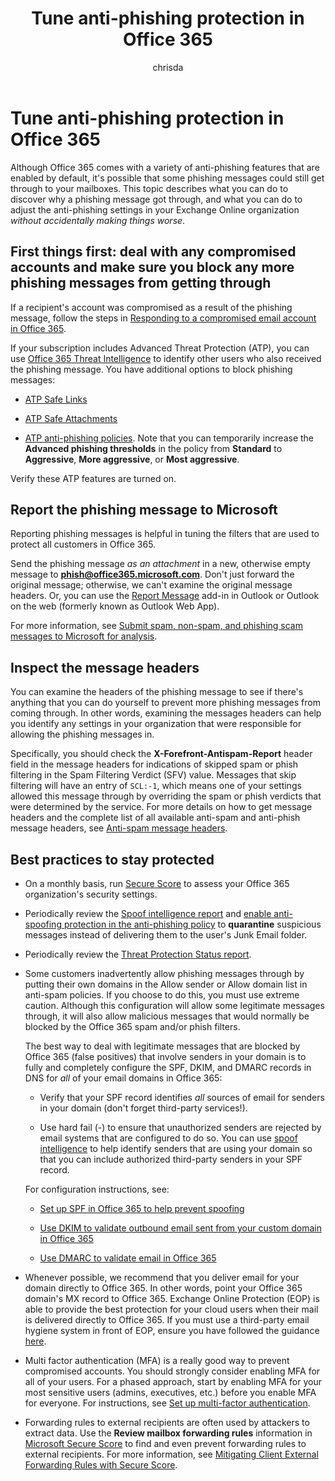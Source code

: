 ﻿---
title: "Tune anti-phishing protection in Office 365"
f1.keywords:
- NOCSH
ms.author: chrisda
author: chrisda
manager: dansimp
audience: ITPro
ms.topic: article
ms.service: O365-seccomp
localization_priority: Normal
search.appverid:
- MET150
description: "Admins can learn to identify the reasons why and how a phishing messages got through, and what to do to prevent more phishing messages in the future."
---

# Tune anti-phishing protection in Office 365

Although Office 365 comes with a variety of anti-phishing features that are enabled by default, it's possible that some phishing messages could still get through to your mailboxes. This topic describes what you can do to discover why a phishing message got through, and what you can do to adjust the anti-phishing settings in your Exchange Online organization _without accidentally making things worse_.

## First things first: deal with any compromised accounts and make sure you block any more phishing messages from getting through

If a recipient's account was compromised as a result of the phishing message, follow the steps in [Responding to a compromised email account in Office 365](responding-to-a-compromised-email-account.md).

If your subscription includes Advanced Threat Protection (ATP), you can use [Office 365 Threat Intelligence](office-365-ti.md) to identify other users who also received the phishing message. You have additional options to block phishing messages:

- [ATP Safe Links](set-up-atp-safe-links-policies.md)

- [ATP Safe Attachments](set-up-atp-safe-attachments-policies.md)

- [ATP anti-phishing policies](set-up-anti-phishing-policies.md). Note that you can temporarily increase the **Advanced phishing thresholds** in the policy from **Standard** to **Aggressive**, **More aggressive**, or **Most aggressive**.

Verify these ATP features are turned on.

## Report the phishing message to Microsoft

Reporting phishing messages is helpful in tuning the filters that are used to protect all customers in Office 365.

Send the phishing message _as an attachment_ in a new, otherwise empty message to **phish@office365.microsoft.com**. Don't just forward the original message; otherwise, we can't examine the original message headers. Or, you can use the [Report Message](https://docs.microsoft.com/office365/securitycompliance/enable-the-report-message-add-in) add-in in Outlook or Outlook on the web (formerly known as Outlook Web App).

For more information, see [Submit spam, non-spam, and phishing scam messages to Microsoft for analysis](submit-spam-non-spam-and-phishing-scam-messages-to-microsoft-for-analysis.md).

## Inspect the message headers

You can examine the headers of the phishing message to see if there's anything that you can do yourself to prevent more phishing messages from coming through. In other words, examining the messages headers can help you identify any settings in your organization that were responsible for allowing the phishing messages in.

Specifically, you should check the **X-Forefront-Antispam-Report** header field in the message headers for indications of skipped spam or phish filtering in the Spam Filtering Verdict (SFV) value. Messages that skip filtering will have an entry of `SCL:-1`, which means one of your settings allowed this message through by overriding the spam or phish verdicts that were determined by the service. For more details on how to get message headers and the complete list of all available anti-spam and anti-phish message headers, see [Anti-spam message headers](https://docs.microsoft.com/office365/SecurityCompliance/anti-spam-message-headers).

## Best practices to stay protected

- On a monthly basis, run [Secure Score](../mtp/microsoft-secure-score.md) to assess your Office 365 organization's security settings.

- Periodically review the [Spoof intelligence report](learn-about-spoof-intelligence.md) and [enable anti-spoofing protection in the anti-phishing policy](learn-about-spoof-intelligence.md#configuring-the-anti-spoofing-policy) to **quarantine** suspicious messages instead of delivering them to the user's Junk Email folder.

- Periodically review the [Threat Protection Status report](view-reports-for-atp.md#threat-protection-status-report).

- Some customers inadvertently allow phishing messages through by putting their own domains in the Allow sender or Allow domain list in anti-spam policies. If you choose to do this, you must use extreme caution. Although this configuration will allow some legitimate messages through, it will also allow malicious messages that would normally be blocked by the Office 365 spam and/or phish filters.

  The best way to deal with legitimate messages that are blocked by Office 365 (false positives) that involve senders in your domain is to fully and completely configure the SPF, DKIM, and DMARC records in DNS for _all_ of your email domains in Office 365:

  - Verify that your SPF record identifies _all_ sources of email for senders in your domain (don't forget third-party services!).

  - Use hard fail (\-) to ensure that unauthorized senders are rejected by email systems that are configured to do so. You can use [spoof intelligence](https://docs.microsoft.com/office365/securitycompliance/learn-about-spoof-intelligence) to help identify senders that are using your domain so that you can include authorized third-party senders in your SPF record.

  For configuration instructions, see:
  
  - [Set up SPF in Office 365 to help prevent spoofing](set-up-spf-in-office-365-to-help-prevent-spoofing.md)

  - [Use DKIM to validate outbound email sent from your custom domain in Office 365](use-dkim-to-validate-outbound-email.md)

  - [Use DMARC to validate email in Office 365](use-dmarc-to-validate-email.md)

- Whenever possible, we recommend that you deliver email for your domain directly to Office 365. In other words, point your Office 365 domain's MX record to Office 365. Exchange Online Protection (EOP) is able to provide the best protection for your cloud users when their mail is delivered directly to Office 365. If you must use a third-party email hygiene system in front of EOP, ensure you have followed the guidance [here](https://docs.microsoft.com/exchange/mail-flow-best-practices/manage-mail-flow-using-third-party-cloud).

- Multi factor authentication (MFA) is a really good way to prevent compromised accounts. You should strongly consider enabling MFA for all of your users. For a phased approach, start by enabling MFA for your most sensitive users (admins, executives, etc.) before you enable MFA for everyone. For instructions, see [Set up multi-factor authentication](https://docs.microsoft.com/office365/admin/security-and-compliance/set-up-multi-factor-authentication).

- Forwarding rules to external recipients are often used by attackers to extract data. Use the **Review mailbox forwarding rules** information in [Microsoft Secure Score](../mtp/microsoft-secure-score.md) to find and even prevent forwarding rules to external recipients. For more information, see [Mitigating Client External Forwarding Rules with Secure Score](https://blogs.technet.microsoft.com/office365security/mitigating-client-external-forwarding-rules-with-secure-score/).
